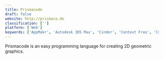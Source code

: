 ```yaml
---
title: Prismacode
draft: false 
website: http://prismaco.de
classification: ['']
platform: ['Web']
keywords: ['AppMakr', 'Autodesk 3DS Max', 'Cinder', 'Context Free', 'Csound', 'Fragmentarium', 'Fugu Modelling System', 'GDevelop', 'LOVE', 'Nodebox', 'Orca', 'Polycode', 'Processing', 'Processing.js', 'Protovis', 'Pure Data', 'Shoebot', 'SketchUp', 'TouchDesigner', 'Vuo', 'Vvvv']
---
```

Prismacode is an easy programming language for creating 2D geometric graphics.